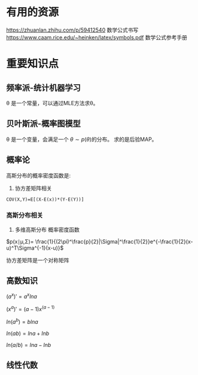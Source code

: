 # 有用的资源
https://zhuanlan.zhihu.com/p/59412540 数学公式书写
https://www.caam.rice.edu/~heinken/latex/symbols.pdf 数学公式参考手册
# 重要知识点
## 频率派-统计机器学习
θ 是一个常量，可以通过MLE方法求θ。
## 贝叶斯派-概率图模型
θ 是一个变量，会满足一个 $\theta\sim p(\theta)$的分布。
求的是后验MAP。
## 概率论
高斯分布的概率密度函数是:

1. 协方差矩阵相关
```
COV(X,Y)=E[(X-E(x))*(Y-E(Y))]
```

### 高斯分布相关
1. 多维高斯分布
概率密度函数

$p(x∣μ,Σ)= \frac{1}{(2\pi)^\frac{p}{2}|\Sigma|^\frac{1}{2}}e^{-\frac{1}{2}(x-u)^T\Sigma^{-1}(x-u)}$

协方差矩阵是一个对称矩阵
## 高数知识

$(a^x)'=a^xlna$

$(x^a)'=(a-1)x^(a-1)$

$ln(a^b)=blna$

$ln(ab)=lna+lnb$

$ln(a/b)=lna-lnb$

## 线性代数
